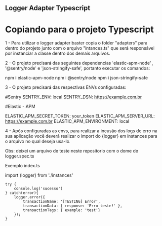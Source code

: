 ## Logger Adapter Typescript

# Copiando para o projeto Typescript

1 - Para utilizar o logger adapter baster copia o folder "adapters" para dentro do projeto junto com o arquivo "intances.ts" que será responsável por instanciar a classe dentro dos demais arquivos. 

2 - O projeto precisará das seguintes dependencias 'elastic-apm-node' , '@sentry/node' e 'json-stringify-safe', portanto executar os comandos: 

npm i elastic-apm-node
npm i @sentry/node
npm i json-stringify-safe

3 - O projeto precisará das respectivas ENVs configuradas: 

#Sentry
SENTRY_ENV: local
SENTRY_DSN: https://example.com.br

#Elastic - APM

ELASTIC_APM_SECRET_TOKEN: your_token
ELASTIC_APM_SERVER_URL: https://example.com.br
ELASTIC_APM_ENVIRONMENT: local

4 - Após configuradas as envs, para realizar a incusão dos logs de erro na sua aplicação você deverá realizar o import do {logger} em instances para o arquivo no qual deseja usa-lo. 

Obs: deixei um arquivo de teste neste repositorio com o dome de logger.spec.ts

Exemplo index.ts

import {logger} from './instances'

```
try {
    console.log('sucesso')
} catch(error){
    logger.error({
        transactionName: '[TESTING] Error',
        transactionData: { response: 'Erro teste!' }, 
        transactionTags: { example: 'test'}
    });
}
```


